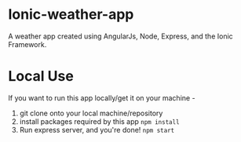# Ionic-weather-app
A weather app created using AngularJs, Node, Express, and the Ionic Framework.

# Local Use
If you want to run this app locally/get it on your machine -
  1. git clone onto your local machine/repository 
  2. install packages required by this app
    ```
    npm install
    ```
  3. Run express server, and you're done!
    ```
    npm start 
    ```
    
